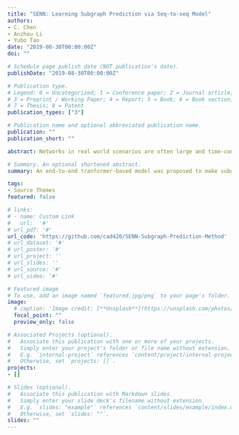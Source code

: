```yaml
---
title: "SENN: Learning Subgraph Prediction via Seq-to-seq Model"
authors:
- C. Chen
- Anzhou Li
- Yubo Tao
date: "2019-08-30T00:00:00Z"
doi: ""

# Schedule page publish date (NOT publication's date).
publishDate: "2019-08-30T00:00:00Z"

# Publication type.
# Legend: 0 = Uncategorized; 1 = Conference paper; 2 = Journal article;
# 3 = Preprint / Working Paper; 4 = Report; 5 = Book; 6 = Book section;
# 7 = Thesis; 8 = Patent
publication_types: ["3"]

# Publication name and optional abbreviated publication name.
publication: ""
publication_short: ""

abstract: Networks in real world scenarios are often large and time-consuming for current learning methods. In order to address this problem, we propose a transformer-based model for subgraph relevant tasks in dynamic networks. The proposed method is an end-to-end model to learn a mapping from the subgraph structure in the current snapshot to the subgraph structure in the next snapshot directly, i.e., the edge existence among multiple nodes in the subgraph. The model can be iteratively updated via adjacent snapshots in chronological order to learn the evolution of subgraphs in dynamic networks. We compare our model with several SOTA methods by subgraph prediction and subgraph pattern prediction tasks in multiple real-world homogenous and heterogeneous dynamic networks respectively. The results demonstrate that our model generally has better performance in these two tasks, a rise from 1.99% to 14.65%.

# Summary. An optional shortened abstract.
summary: An end-to-end tranformer-based model was proposed to make subgraph relevant tasks more accurate and efficient, which could be extensively applied to real world scenarios.

tags:
- Source Themes
featured: false

# links:
# - name: Custom Link
#   url:  '#'
# url_pdf: '#'
url_code: 'https://github.com/cad420/SENN-Subgraph-Prediction-Method'
# url_dataset: '#'
# url_poster: '#'
# url_project: ''
# url_slides: ''
# url_source: '#'
# url_video: '#'

# Featured image
# To use, add an image named `featured.jpg/png` to your page's folder. 
image:
  # caption: 'Image credit: [**Unsplash**](https://unsplash.com/photos/s9CC2SKySJM)'
  focal_point: ""
  preview_only: false

# Associated Projects (optional).
#   Associate this publication with one or more of your projects.
#   Simply enter your project's folder or file name without extension.
#   E.g. `internal-project` references `content/project/internal-project/index.md`.
#   Otherwise, set `projects: []`.
projects:
- []

# Slides (optional).
#   Associate this publication with Markdown slides.
#   Simply enter your slide deck's filename without extension.
#   E.g. `slides: "example"` references `content/slides/example/index.md`.
#   Otherwise, set `slides: ""`.
slides: ""
---
```


<!-- {{% alert note %}}
Click the *Slides* button above to demo Academic's Markdown slides feature.
{{% /alert %}}

Supplementary notes can be added here, including [code and math](https://sourcethemes.com/academic/docs/writing-markdown-latex/). -->